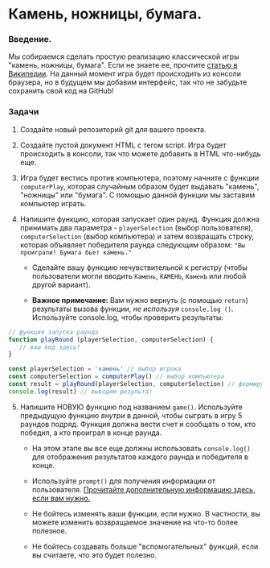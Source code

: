 # Камень, ножницы, бумага.

### Введение.

Мы собираемся сделать простую реализацию классической игры "камень, ножницы, бумага". Если не знаете ее, прочтите [статью в Википедии](https://ru.wikipedia.org/wiki/Камень,_ножницы,_бумага). На данный момент игра будет происходить из консоли браузера, но в будущем мы добавим интерфейс, так что не забудьте сохранить свой код на GitHub!

### Задачи

1. Создайте новый репозиторий git для вашего проекта.

2. Создайте пустой документ HTML с тегом script. Игра будет происходить в консоли, так что можете добавить в HTML что-нибудь еще.

3. Игра будет вестись против компьютера, поэтому начните с функции `computerPlay`, которая случайным образом будет выдавать "камень", "ножницы" или "бумага". С помощью данной функции мы заставим компьютер играть.

4. Напишите функцию, которая запускает один раунд. Функция должна принимать два параметра - `playerSelection` (выбор пользователя), `computerSelection` (выбор компьютера) и затем возвращать строку, которая объявляет победителя раунда следующим образом: `"Вы проиграли! Бумага бьет камень."`

   - Сделайте вашу функцию нечувствительной к регистру (чтобы пользователи могли вводить `Камень`, `КАМЕНЬ`, `КаменЬ` или любой другой вариант).

   - **Важное примечание:** Вам нужно вернуть (с помощью `return`) результаты вызова функции, _не используя_ `console.log ()`. Используйте console.log, чтобы проверить результаты:

```Javascript
// функция запуска раунда
function playRound (playerSelection, computerSelection) {
   // ваш код здесь!
}

const playerSelection = 'камень' // выбор игрока
const computerSelection = computerPlay() // выбор компьютера
const result = playRound(playerSelection, computerSelection) // формируем результаты раунда
console.log(result) // выводим результат
```

5. Напишите НОВУЮ функцию под названием `game()`. Используйте предыдущую функцию _внутри_ в данной, чтобы сыграть в игру 5 раундов подряд. Функция должна вести счет и сообщать о том, кто победил, а кто проиграл в конце раунда.

   - На этом этапе вы все еще должны использовать `console.log()` для отображения результатов каждого раунда и победителя в конце.

   - Используйте `prompt()` для получения информации от пользователя. [Прочитайте дополнительную информацию здесь, если вам нужно.](https://developer.mozilla.org/ru/docs/Web/API/Window/prompt)

   - Не бойтесь изменять ваши функции, если нужно. В частности, вы можете изменить возвращаемое значение на что-то более полезное.

   - Не бойтесь создавать больше "вспомогательных" функций, если вы считаете, что это будет полезно.
